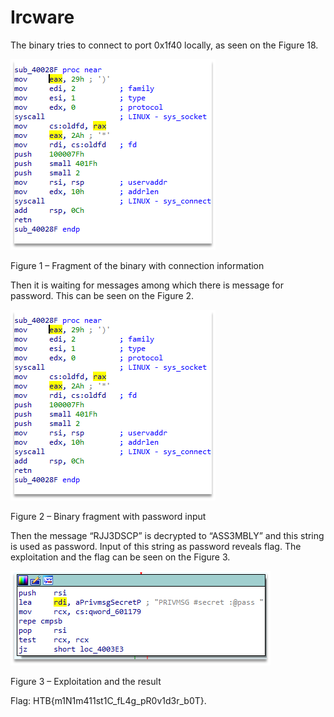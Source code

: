 # Ircware

The binary tries to connect to port 0x1f40 locally, as seen on the Figure 18.

![](pictures/2021-03-07-23-18-11.png)

Figure 1 – Fragment of the binary with connection information

Then it is waiting for messages among which there is message for password. This can be seen on the Figure 2.

![](pictures/2021-03-07-23-18-25.png)

Figure 2 – Binary fragment with password input

Then the message “RJJ3DSCP” is decrypted to “ASS3MBLY” and this string is used as password. Input of this string as password reveals flag. The exploitation and the flag can be seen on the Figure 3.
 
![](pictures/2021-03-07-23-18-32.png)

Figure 3 – Exploitation and the result

Flag: HTB{m1N1m411st1C_fL4g_pR0v1d3r_b0T}.
